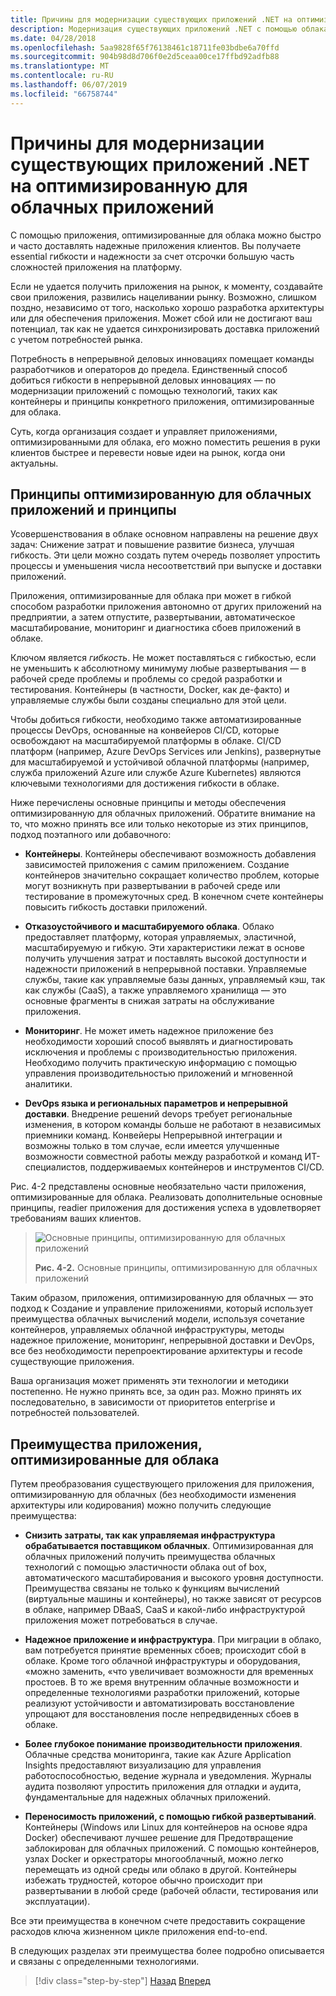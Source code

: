 ```yaml
---
title: Причины для модернизации существующих приложений .NET на оптимизированную для облачных приложений
description: Модернизация существующих приложений .NET с помощью облака Azure и Windows контейнерах | Причины для модернизации существующих приложений .NET на оптимизированную для облачных приложений
ms.date: 04/28/2018
ms.openlocfilehash: 5aa9828f65f76138461c18711fe03bdbe6a70ffd
ms.sourcegitcommit: 904b98d8d706f0e2d5ceaa00ce17ffbd92adfb88
ms.translationtype: MT
ms.contentlocale: ru-RU
ms.lasthandoff: 06/07/2019
ms.locfileid: "66758744"
---
```

# <a name="reasons-to-modernize-existing-net-apps-to-cloud-optimized-applications"></a>Причины для модернизации существующих приложений .NET на оптимизированную для облачных приложений

С помощью приложения, оптимизированные для облака можно быстро и часто доставлять надежные приложения клиентов. Вы получаете essential гибкости и надежности за счет отсрочки большую часть сложностей приложения на платформу.

Если не удается получить приложения на рынок, к моменту, создавайте свои приложения, развились нацеливании рынку. Возможно, слишком поздно, независимо от того, насколько хорошо разработка архитектуры или для обеспечения приложения. Может сбой или не достигают ваш потенциал, так как не удается синхронизировать доставка приложений с учетом потребностей рынка.

Потребность в непрерывной деловых инновациях помещает команды разработчиков и операторов до предела. Единственный способ добиться гибкости в непрерывной деловых инновациях — по модернизации приложений с помощью технологий, таких как контейнеры и принципы конкретного приложения, оптимизированные для облака.

Суть, когда организация создает и управляет приложениями, оптимизированными для облака, его можно поместить решения в руки клиентов быстрее и перевести новые идеи на рынок, когда они актуальны.

## <a name="cloud-optimized-application-principles-and-tenets"></a>Принципы оптимизированную для облачных приложений и принципы 

Усовершенствования в облаке основном направлены на решение двух задач: Снижение затрат и повышение развитие бизнеса, улучшая гибкость. Эти цели можно создать путем очередь позволяет упростить процессы и уменьшения числа несоответствий при выпуске и доставки приложений.

Приложения, оптимизированные для облака при может в гибкой способом разработки приложения автономно от других приложений на предприятии, а затем отпустите, развертывании, автоматическое масштабирование, мониторинг и диагностика сбоев приложений в облаке.

Ключом является *гибкость*. Не может поставляться с гибкостью, если не уменьшить к абсолютному минимуму любые развертывания — в рабочей среде проблемы и проблемы со средой разработки и тестирования. Контейнеры (в частности, Docker, как де-факто) и управляемые службы были созданы специально для этой цели.

Чтобы добиться гибкости, необходимо также автоматизированные процессы DevOps, основанные на конвейеров CI/CD, которые освобождают на масштабируемой платформы в облаке. CI/CD платформ (например, Azure DevOps Services или Jenkins), развернутые для масштабируемой и устойчивой облачной платформы (например, служба приложений Azure или службе Azure Kubernetes) являются ключевыми технологиями для достижения гибкости в облаке.

Ниже перечислены основные принципы и методы обеспечения оптимизированную для облачных приложений. Обратите внимание на то, что можно принять все или только некоторые из этих принципов, подход поэтапного или добавочного:

- **Контейнеры**. Контейнеры обеспечивают возможность добавления зависимостей приложения с самим приложением. Создание контейнеров значительно сокращает количество проблем, которые могут возникнуть при развертывании в рабочей среде или тестирование в промежуточных сред. В конечном счете контейнеры повысить гибкость доставки приложений.

- **Отказоустойчивого и масштабируемого облака**. Облако предоставляет платформу, которая управляемых, эластичной, масштабируемую и гибкую. Эти характеристики лежат в основе получить улучшения затрат и поставлять высокой доступности и надежности приложений в непрерывной поставки. Управляемые службы, такие как управляемые базы данных, управляемый кэш, так как службы (CaaS), а также управляемого хранилища — это основные фрагменты в снижая затраты на обслуживание приложения.

- **Мониторинг**. Не может иметь надежное приложение без необходимости хороший способ выявлять и диагностировать исключения и проблемы с производительностью приложения. Необходимо получить практическую информацию с помощью управления производительностью приложений и мгновенной аналитики.

- **DevOps языка и региональных параметров и непрерывной доставки**. Внедрение решений devops требует региональные изменения, в котором команды больше не работают в независимых приемники команд. Конвейеры Непрерывной интеграции и возможны только в том случае, если имеется улучшенные возможности совместной работы между разработкой и команд ИТ-специалистов, поддерживаемых контейнеров и инструментов CI/CD.

Рис. 4-2 представлены основные необязательно части приложения, оптимизированные для облака. Реализовать дополнительные основные принципы, readier приложения для достижения успеха в удовлетворяет требованиям ваших клиентов.

> ![Основные принципы, оптимизированную для облачных приложений](./media/image2.png)
>
> **Рис. 4-2.** Основные принципы, оптимизированную для облачных приложений

Таким образом, приложения, оптимизированную для облачных — это подход к Создание и управление приложениями, который использует преимущества облачных вычислений модели, используя сочетание контейнеров, управляемых облачной инфраструктуры, методы надежное приложение, мониторинг, непрерывной доставки и DevOps, все без необходимости перепроектирование архитектуры и recode существующие приложения.

Ваша организация может применять эти технологии и методики постепенно. Не нужно принять все, за один раз. Можно принять их последовательно, в зависимости от приоритетов enterprise и потребностей пользователей.

## <a name="benefits-of-a-cloud-optimized-application"></a>Преимущества приложения, оптимизированные для облака

Путем преобразования существующего приложения для приложения, оптимизированную для облачных (без необходимости изменения архитектуры или кодирования) можно получить следующие преимущества:

- **Снизить затраты, так как управляемая инфраструктура обрабатывается поставщиком облачных**. Оптимизированная для облачных приложений получить преимущества облачных технологий с помощью эластичности облака out of box, автоматического масштабирования и высокого уровня доступности. Преимущества связаны не только к функциям вычислений (виртуальные машины и контейнеры), но также зависят от ресурсов в облаке, например DBaaS, CaaS и какой-либо инфраструктурой приложения может потребоваться в случае.

- **Надежное приложение и инфраструктура**. При миграции в облако, вам потребуется принятие временных сбоев; происходит сбой в облаке. Кроме того облачной инфраструктуры и оборудования, «можно заменить, «что увеличивает возможности для временных простоев. В то же время внутренним облачные возможности и определенные технологиями разработки приложений, которые реализуют устойчивости и автоматизировать восстановление упрощают для восстановления после непредвиденных сбоев в облаке.

- **Более глубокое понимание производительности приложения**. Облачные средства мониторинга, такие как Azure Application Insights предоставляют визуализацию для управления работоспособностью, ведение журнала и уведомления. Журналы аудита позволяют упростить приложения для отладки и аудита, фундаментальные для надежных облачных приложений.

- **Переносимость приложений, с помощью гибкой развертываний**. Контейнеры (Windows или Linux для контейнеров на основе ядра Docker) обеспечивают лучшее решение для Предотвращение заблокирован для облачных приложений. С помощью контейнеров, узлах Docker и оркестраторы многооблачный, можно легко перемещать из одной среды или облако в другой. Контейнеры избежать трудностей, которое обычно происходит при развертывании в любой среде (рабочей области, тестирования или эксплуатации).

Все эти преимущества в конечном счете предоставить сокращение расходов ключа жизненном цикле приложения end-to-end.

В следующих разделах эти преимущества более подробно описывается и связаны с определенными технологиями.

>[!div class="step-by-step"]
>[Назад](index.md)
>[Вперед](microsoft-technologies-in-cloud-optimized-applications.md)

